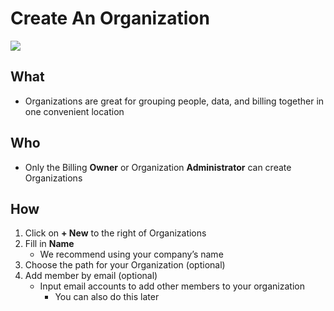 # Create An Organization 

![](../../assets/gifs/org-create.gif)

## What 
* Organizations are great for grouping people, data, and billing together in one convenient location 

## Who 
* Only the Billing **Owner** or Organization **Administrator** can create Organizations 

## How 
1. Click on **+ New**  to the right of Organizations 
2. Fill in **Name** 
    * We recommend using your company’s name
3. Choose the path for your Organization (optional)    
4. Add member by email (optional) 
    * Input email accounts to add other members to your organization 
        * You can also do this later 
